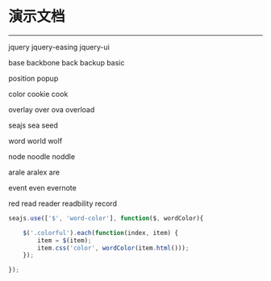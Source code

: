 # 演示文档

---

<span class="colorful">jquery</span>
<span class="colorful">jquery-easing</span>
<span class="colorful">jquery-ui</span>

<span class="colorful">base</span>
<span class="colorful">backbone</span>
<span class="colorful">back</span>
<span class="colorful">backup</span>
<span class="colorful">basic</span>

<span class="colorful">position</span>
<span class="colorful">popup</span>

<span class="colorful">color</span>
<span class="colorful">cookie</span>
<span class="colorful">cook</span>

<span class="colorful">overlay</span>
<span class="colorful">over</span>
<span class="colorful">ova</span>
<span class="colorful">overload</span>

<span class="colorful">seajs</span>
<span class="colorful">sea</span>
<span class="colorful">seed</span>

<span class="colorful">word</span>
<span class="colorful">world</span>
<span class="colorful">wolf</span>

<span class="colorful">node</span>
<span class="colorful">noodle</span>
<span class="colorful">noddle</span>

<span class="colorful">arale</span>
<span class="colorful">aralex</span>
<span class="colorful">are</span>

<span class="colorful">event</span>
<span class="colorful">even</span>
<span class="colorful">evernote</span>

<span class="colorful">red</span>
<span class="colorful">read</span>
<span class="colorful">reader</span>
<span class="colorful">readbility</span>
<span class="colorful">record</span>

````javascript
seajs.use(['$', 'word-color'], function($, wordColor){

    $('.colorful').each(function(index, item) {
        item = $(item);
        item.css('color', wordColor(item.html()));
    });

});
````
